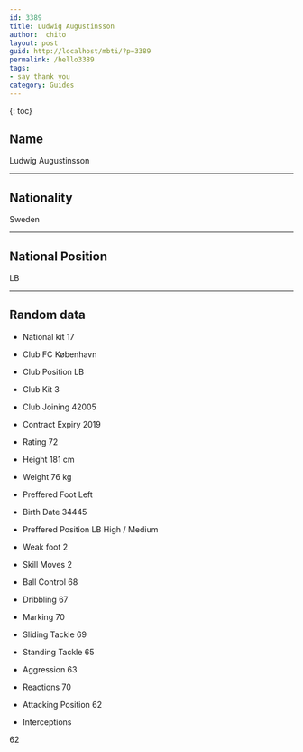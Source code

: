 ```yaml
---
id: 3389
title: Ludwig Augustinsson
author:  chito 
layout: post
guid: http://localhost/mbti/?p=3389
permalink: /hello3389
tags:
- say thank you
category: Guides
---
```



{: toc}


## Name  
Ludwig Augustinsson 

* * *

## Nationality  
Sweden 

* * *

## National Position  
LB 

* * *

## Random data 

  * National kit 
17 

  * Club 
FC København 

  * Club Position 
LB 

  * Club Kit 
3 

  * Club Joining 
42005 

  * Contract Expiry 
2019 

  * Rating 
72 

  * Height 
181 cm 

  * Weight 
76 kg 

  * Preffered Foot 
Left 

  * Birth Date 
34445 

  * Preffered Position 
LB High / Medium 

  * Weak foot 
2 

  * Skill Moves 
2 

  * Ball Control 
68 

  * Dribbling 
67 

  * Marking 
70 

  * Sliding Tackle 
69 

  * Standing Tackle 
65 

  * Aggression 
63 

  * Reactions 
70 

  * Attacking Position 
62 

  * Interceptions 

62</ul>